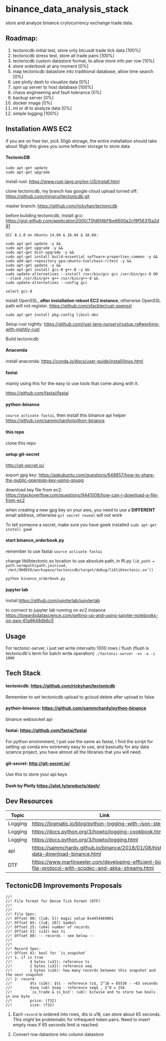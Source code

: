 # binance_data_analysis_stack
store and analyze binance crytocurrency exchange trade data.

## Roadmap:
1. tectonicdb initial test, store only btcusdt trade tick data [100%]
2. tectonicdb stress test, store all trade pairs [100%]
3. tectonicdb custom datastore format, to allow more info per row [10%]
4. store orderbook at any moment [0%]
5. map tectonicdb datastore into traditional database, allow time search [0%]
6. use plotly dash to visualize data [0%]
7. spin up server to host database [100%]
8. chaos engineering and fault tolerance [0%]
9. backup server [0%]
10. docker image [0%]
11. ml or dl to analyze data [0%]
12. simple logging [100%]

## Installation AWS EC2
if you are on free tier, pick 30gb storage, the entire installation should take about 16gb
this gives you some leftover storage to store data
#### TectonicDB
```
sudo apt-get update
sudo apt-get upgrade
```
install rust: 
https://www.rust-lang.org/en-US/install.html

clone tectonicdb, my branch has google cloud upload turned off: 
https://github.com/mingrui/tectonicdb.git

master branch: https://github.com/rickyhan/tectonicdb

before building tectonicdb, install gcc: 
https://gist.github.com/application2000/73fd6f4bf1be6600a2cf9f56315a2d91
```
GCC 8.1.0 on Ubuntu 14.04 & 16.04 & 18.04:

sudo apt-get update -y && 
sudo apt-get upgrade -y && 
sudo apt-get dist-upgrade -y && 
sudo apt-get install build-essential software-properties-common -y && 
sudo add-apt-repository ppa:ubuntu-toolchain-r/test -y && 
sudo apt-get update -y && 
sudo apt-get install gcc-8 g++-8 -y && 
sudo update-alternatives --install /usr/bin/gcc gcc /usr/bin/gcc-8 60 --slave /usr/bin/g++ g++ /usr/bin/g++-8 && 
sudo update-alternatives --config gcc

select gcc-8
```

Install OpenSSL, **after installation reboot EC2 instance**, otherwise OpenSSL path will not register.
https://github.com/sfackler/rust-openssl
```
sudo apt-get install pkg-config libssl-dev
```

Setup rust nightly: https://github.com/rust-lang-nursery/rustup.rs#working-with-nightly-rust

Build tectonicdb

#### Anaconda
install anaconda: https://conda.io/docs/user-guide/install/linux.html

#### fastai
mainly using this for the easy to use tools that come along with it.

https://github.com/fastai/fastai

#### python-binance
`source activate fastai`, then install this binance api helper
https://github.com/sammchardy/python-binance

#### this repo
clone this repo

#### setup git-secret
http://git-secret.io/

export gpg key: https://askubuntu.com/questions/648857/how-to-share-the-public-openpgp-key-using-gnupg

download key file from ec2: https://stackoverflow.com/questions/9441008/how-can-i-download-a-file-from-ec2

when creating a new gpg key on your aws, you need to use a **DIFFERENT** email address, otherwise `git secret reveal` will not work

To tell someone a secret, make sure you have gawk installed `sudo apt-get install gawk`

#### start binance_orderbook.py
remember to use fastai
`source activate fastai`

change liblibtectonic.so location to use absolute path, in ffi.py
`lib_path = path.normpath(path.join(cwd, '/mnt/960EVO/workspace/tectonicdb/target/debug/liblibtectonic.so'))`

`python binance_orderbook.py`

#### jupyter lab
install
https://github.com/jupyterlab/jupyterlab

to connect to jupyter lab running on ec2 instance
https://towardsdatascience.com/setting-up-and-using-jupyter-notebooks-on-aws-61a9648db6c5

## Usage

For tectonic-server, i just set write intervalto 1000 rows / flush
(flush is tectonicdb's term for batch write operation)
`./tectonic-server -vv -a -i 1000`



## Tech Stack

#### tectonicdb: https://github.com/rickyhan/tectonicdb
Remember to set tectonicdb upload to gcloud delete after upload to false

#### python-binance: https://github.com/sammchardy/python-binance
binance websocket api

#### fastai: https://github.com/fastai/fastai
For python environment, I just use the same as fastai, I find the script for setting up conda env extremely easy to use, and basically for any data science project, you have almost all the libraries that you will need.

#### git-secret: http://git-secret.io/
Use this to store your api keys

#### Dash by Plotly https://plot.ly/products/dash/

## Dev Resources

| Topic | Link |
| ----- | ----- |
| Logging | https://logmatic.io/blog/python-logging-with-json-steroids/ |
| Logging | https://docs.python.org/3/howto/logging-cookbook.html |
| Logging | https://docs.python.org/3/howto/logging.html |
| api | https://sammchardy.github.io/binance/2018/01/08/historical-data-download-binance.html |
| DTF | https://www.martinseeler.com/developing-efficient-bianry-file-protocol-with-scodec-and-akka-streams.html |

## TectonicDB Improvements Proposals

```
//!
//! File format for Dense Tick Format (DTF)
//!
//!
//! File Spec:
//! Offset 00: ([u8; 5]) magic value 0x4454469001
//! Offset 05: ([u8; 20]) Symbol
//! Offset 25: (u64) number of records
//! Offset 33: (u32) max ts
//! Offset 80: -- records - see below --
//!
//!
//! Record Spec:
//! Offset 81: bool for `is_snapshot`
//! 1. if is true
//!        4 bytes (u32): reference ts
//!        2 bytes (u32): reference seq
//!        2 bytes (u16): how many records between this snapshot and the next snapshot
//! 2. record
//!        dts (u16): $ts - reference ts$, 2^16 = 65536 - ~65 seconds
//!        dseq (u8) $seq - reference seq$ , 2^8 = 256
//!        `is_trade & is_bid`: (u8): bitwise and to store two bools in one byte
//!        price: (f32)
//!        size: (f32)
```

1. Each `record` is ordered into rows, dts is u16, can store about 65 seconds. This might be problematic for infrequent token pairs. Need to insert empty rows if 65 seconds limit is reached.

2. Convert row datastore into column datastore
